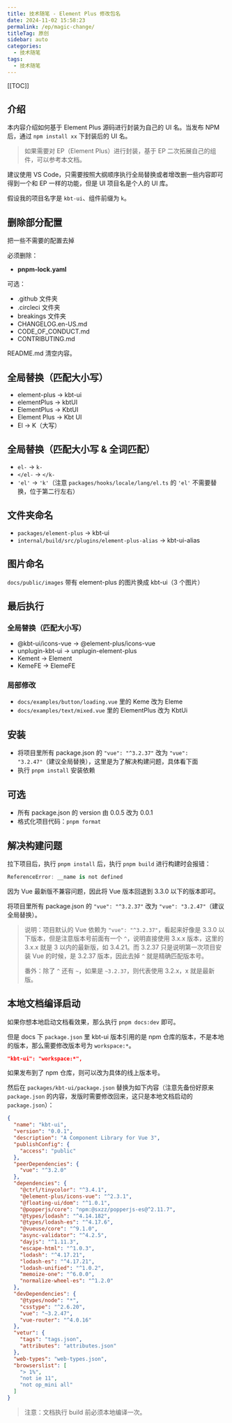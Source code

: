 ```yaml
---
title: 技术随笔 - Element Plus 修改包名
date: 2024-11-02 15:58:23
permalink: /ep/magic-change/
titleTag: 原创
sidebar: auto
categories:
  - 技术随笔
tags: 
  - 技术随笔
---
```


[[TOC]]

## 介绍

本内容介绍如何基于 Element Plus 源码进行封装为自己的 UI 名。当发布 NPM 后，通过 `npm install xx` 下封装后的 UI 名。

> 如果需要对 EP（Element Plus）进行封装，基于 EP 二次拓展自己的组件，可以参考本文档。

建议使用 VS Code，只需要按照大纲顺序执行全局替换或者增改删一些内容即可得到一个和 EP 一样的功能，但是 UI 项目名是个人的 UI 库。

假设我的项目名字是 `kbt-ui`、组件前缀为 `k`。

## 删除部分配置

把一些不需要的配置去掉

必须删除：

- **pnpm-lock.yaml**

可选：

- .github 文件夹
- .circleci 文件夹
- breakings 文件夹
- CHANGELOG.en-US.md
- CODE_OF_CONDUCT.md
- CONTRIBUTING.md

README.md 清空内容。

## 全局替换（匹配大小写）

- element-plus -> kbt-ui
- elementPlus -> kbtUI
- ElementPlus -> KbtUI
- Element Plus -> Kbt UI
- El -> K（大写）

## 全局替换（匹配大小写 & 全词匹配）

- `el-` -> `k-`
- `</el-` -> `</k-`
- `'el'` -> `'k'`（注意 `packages/hooks/locale/lang/el.ts` 的 `'el'` 不需要替换，位于第二行左右）

## 文件夹命名

- `packages/element-plus` -> kbt-ui
- `internal/build/src/plugins/element-plus-alias` -> kbt-ui-alias

## 图片命名

`docs/public/images` 带有 element-plus 的图片换成 kbt-ui（3 个图片）

## 最后执行

### 全局替换（匹配大小写）

- @kbt-ui/icons-vue -> @element-plus/icons-vue
- unplugin-kbt-ui -> unplugin-element-plus
- Kement -> Element
- KemeFE -> ElemeFE

### 局部修改

- `docs/examples/button/loading.vue` 里的 Keme 改为 Eleme
- `docs/examples/text/mixed.vue` 里的 ElementPlus 改为 KbtUi

## 安装

- 将项目里所有 package.json 的 `"vue": "^3.2.37"` 改为 `"vue": "3.2.47"`（建议全局替换），这里是为了解决构建问题，具体看下面
- 执行 `pnpm install` 安装依赖

## 可选

- 所有 package.json 的 version 由 0.0.5 改为 0.0.1
- 格式化项目代码：`pnpm format`

## 解决构建问题

拉下项目后，执行 `pnpm install` 后，执行 `pnpm build` 进行构建时会报错：

```typescript
ReferenceError: __name is not defined
```

因为 Vue 最新版不兼容问题，因此将 Vue 版本回退到 3.3.0 以下的版本即可。

将项目里所有 package.json 的 `"vue": "^3.2.37"` 改为 `"vue": "3.2.47"`（建议全局替换）。

> 说明：项目默认的 Vue 依赖为 `"vue": "^3.2.37"`，看起来好像是 3.3.0 以下版本，但是注意版本号前面有一个 `^`，说明直接使用 3.x.x 版本，这里的 3.x.x 就是 3 以内的最新版，如 3.4.21。而 3.2.37 只是说明第一次项目安装 Vue 的时候，是 3.2.37 版本，因此去掉 `^` 就是精确匹配版本号。
>
> 番外：除了 `^` 还有 `~`，如果是 `~3.2.37`，则代表使用 3.2.x，x 就是最新版。

## 本地文档编译启动

如果你想本地启动文档看效果，那么执行 `pnpm docs:dev` 即可。

但是 docs 下 `package.json` 里 kbt-ui 版本引用的是 npm 仓库的版本，不是本地的版本，那么需要修改版本号为 `workspace:*`。

```json
"kbt-ui": "workspace:*",
```

如果发布到了 npm 仓库，则可以改为具体的线上版本号。

然后在 `packages/kbt-ui/package.json` 替换为如下内容（注意先备份好原来 `package.json` 的内容，发版时需要修改回来，这只是本地文档启动的 `package.json`）：

```json
{
  "name": "kbt-ui",
  "version": "0.0.1",
  "description": "A Component Library for Vue 3",
  "publishConfig": {
    "access": "public"
  },
  "peerDependencies": {
    "vue": "^3.2.0"
  },
  "dependencies": {
    "@ctrl/tinycolor": "^3.4.1",
    "@element-plus/icons-vue": "^2.3.1",
    "@floating-ui/dom": "^1.0.1",
    "@popperjs/core": "npm:@sxzz/popperjs-es@^2.11.7",
    "@types/lodash": "^4.14.182",
    "@types/lodash-es": "^4.17.6",
    "@vueuse/core": "^9.1.0",
    "async-validator": "^4.2.5",
    "dayjs": "^1.11.3",
    "escape-html": "^1.0.3",
    "lodash": "^4.17.21",
    "lodash-es": "^4.17.21",
    "lodash-unified": "^1.0.2",
    "memoize-one": "^6.0.0",
    "normalize-wheel-es": "^1.2.0"
  },
  "devDependencies": {
    "@types/node": "*",
    "csstype": "^2.6.20",
    "vue": "~3.2.47",
    "vue-router": "^4.0.16"
  },
  "vetur": {
    "tags": "tags.json",
    "attributes": "attributes.json"
  },
  "web-types": "web-types.json",
  "browserslist": [
    "> 1%",
    "not ie 11",
    "not op_mini all"
  ]
}
```

> 注意：文档执行 build 前必须本地编译一次。

